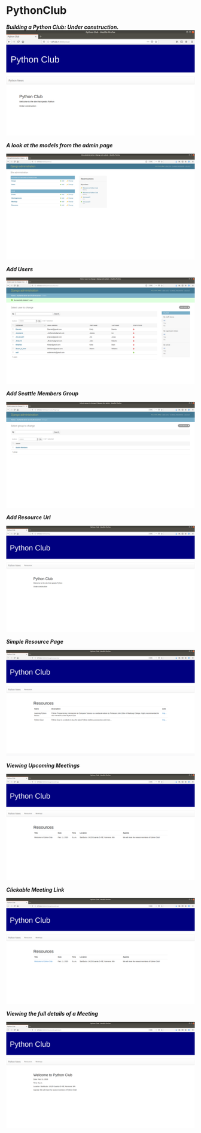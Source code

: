 # PythonClub

***Building a Python Club: Under construction.***
![firstsetup!](PythonClub/pics/FirstSetup.png)

***A look at the models from the admin page***

![models!](PythonClub/pics/AdminModelview.png)

***Add Users***

![AddUsers!](PythonClub/pics/AddedUsers.png)

***Add Seattle Members Group***

![CreateGroup!](PythonClub/pics/CreateGroup.png)

***Add Resource Url*** 

![HomeTags!](PythonClub/pics/HomeTags.png)

***Simple Resource Page***

![ResourcePage!](PythonClub/pics/ResourcesPage.png)

***Viewing Upcoming Meetings***

![viewingmeeting!](PythonClub/pics/MeetingsView.png)

***Clickable Meeting Link***

![meetinglink!](PythonClub/pics/MeetingsLink.png)

***Viewing the full details of a Meeting***

![meetingdetails!](PythonClub/pics/MeetingDetails.png)
